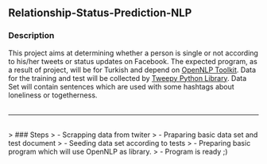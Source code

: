 ## Relationship-Status-Prediction-NLP

### Description

  This project aims at determining whether a person is single or not according to his/her tweets or status updates on Facebook. The expected program, as a result of project, will be for Turkish and depend on [OpenNLP Toolkit][1]. Data for the training and test will be collected by [Tweepy Python Library][2]. Data Set will contain sentences which are used with some hashtags about loneliness or togetherness.
  <br><br>
  
------------------------------------------------------------------------
  <br>
> ### Steps
> - Scrapping data from twiter
> - Praparing basic data set and test document
> - Seeding data set according to tests
> - Preparing basic program which will use OpenNLP as library.
> - Program is ready ;)


  
  
  
  
  [1]:http://opennlp.apache.org/
  [2]:http://www.tweepy.org/
